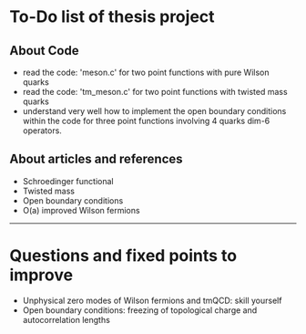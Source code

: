 # To-Do list of thesis project

## About Code
- read the code: 'meson.c' for two point functions with pure Wilson quarks
- read the code: 'tm_meson.c' for two point functions with twisted mass quarks
- understand very well how to implement the open boundary conditions within the code for three point functions involving 4 quarks dim-6 operators.

## About articles and references
- Schroedinger functional
- Twisted mass
- Open boundary conditions
- O(a) improved Wilson fermions

---

# Questions and fixed points to improve
- Unphysical zero modes of Wilson fermions and tmQCD: skill yourself
- Open boundary conditions: freezing of topological charge and autocorrelation lengths
